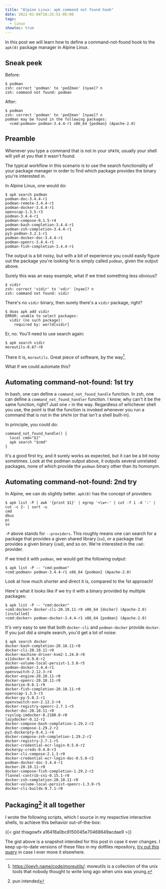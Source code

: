 ```yaml
---
title: "Alpine Linux: apk command not found hook"
date: 2022-01-04T16:25:51-05:00
tags:
  - linux
showtoc: true
---
```


In this post we will learn how to define a command-not-found hook to the `apk(8)` package manager in Alpine Linux.

## Sneak peek

Before:

```shell
$ podman
zsh: correct 'podman' to 'pod2man' [nyae]? n
zsh: command not found: podman
```

After:

```shell
$ podman
zsh: correct 'podman' to 'pod2man' [nyae]? n
podman may be found in the following packages:
  <cmd:podman> podman-3.4.4-r1 x86_64 {podman} (Apache-2.0)
```

<!--more-->

## Preamble

Whenever you type a command that is not in your `$PATH`, usually your shell
will yell at you that it wasn't found.

The typical workflow in this scenario is to use the search functionality of your package manager in order to find which package provides the binary you're interested in.

In Alpine Linux, one would do:

```shell
$ apk search podman
podman-doc-3.4.4-r1
podman-remote-3.4.4-r1
podman-docker-3.4.4-r1
openscap-1.3.5-r3
podman-3.4.4-r1
podman-compose-0.1.5-r4
podman-bash-completion-3.4.4-r1
podman-zsh-completion-3.4.4-r1
py3-podman-3.2.1-r1
podman-docker-doc-3.4.4-r1
podman-openrc-3.4.4-r1
podman-fish-completion-3.4.4-r1
```

The output is a bit noisy, but with a bit of experience you could easily figure out the package you're looking for is simply called `podman`, given the output above.

Surely this was an easy example, what if we tried something less obvious?

```shell
$ vidir
zsh: correct 'vidir' to 'vdir' [nyae]? n
zsh: command not found: vidir
```

There's no `vidir` binary, then surely there's a `vidir` package, right?

```shell
$ doas apk add vidir
ERROR: unable to select packages:
  vidir (no such package):
    required by: world[vidir]
```

Er, no. You'll need to use search again:

```shell
$ apk search vidir
moreutils-0.67-r0
```

There it is, `moreutils`. Great piece of software, by the way[^moreutils].

What if we could automate this?

## Automating command-not-found: 1st try

In bash, one can define a `command_not_found_handle` function. In zsh, one can define a `command_not_found_handler` function. I know, why can't it be the same function, right? Just one `r` in the way. Regardless of whichever shell you use, the point is that the function is invoked whenever you run a command that is not in the `$PATH` (or that isn't a shell built-in).

In principle, you could do:

```shell
command_not_found_handle() {
  local cmd="$1"
  apk search "$cmd"
}
```

It's a good first try, and it surely works as expected, but it can be a bit noisy sometimes. Look at the podman output above, it outputs several unrelated packages, none of which provide the `podman` binary other than its homonym.

## Automating command-not-found: 2nd try

In Alpine, we can do slightly better. `apk(8)` has the concept of providers:

```shell
$ apk list -P | awk '{print $1}' | egrep '<\w+:' | cut -f 1 -d ':' | cut -c 2- | sort -u
cmd
dbus
pc
so
```

`-P` above stands for `--providers`. This roughly means one can search for a package that provides a given shared library (`so`), or a package that provides a given binary (`cmd`), and so on. We're interested in the `cmd:` provider.

If we tried it with `podman`, we would get the following output:

```shell
$ apk list -P -- "cmd:podman"
<cmd:podman> podman-3.4.4-r1 x86_64 {podman} (Apache-2.0)
```

Look at how much shorter and direct it is, compared to the 1st approach!

Here's what it looks like if we try it with a binary provided by multiple packages:

```shell
$ apk list -P -- "cmd:docker"
<cmd:docker> docker-cli-20.10.11-r0 x86_64 {docker} (Apache-2.0) [installed]
<cmd:docker> podman-docker-3.4.4-r1 x86_64 {podman} (Apache-2.0)
```

It's very easy to see that both `docker-cli` and `podman-docker` provide `docker`. If you just did a simple search, you'd get a lot of noise:

```shell
$ apk search docker
docker-bash-completion-20.10.11-r0
docker-cli-20.10.11-r0
docker-machine-driver-kvm2-1.24.0-r0
x11docker-6.9.0-r2
docker-volume-local-persist-1.3.0-r5
podman-docker-3.4.4-r1
openvswitch-2.12.3-r4
docker-engine-20.10.11-r0
docker-openrc-20.10.11-r0
dockerize-0.6.1-r9
docker-fish-completion-20.10.11-r0
openscap-1.3.5-r3
docker-py-5.0.3-r1
openvswitch-ovn-2.12.3-r4
docker-registry-openrc-2.7.1-r5
docker-doc-20.10.11-r0
rsyslog-imdocker-8.2108.0-r0
lazydocker-0.12-r2
docker-compose-bash-completion-1.29.2-r2
docker-compose-1.29.2-r2
py3-dockerpty-0.4.1-r4
docker-compose-zsh-completion-1.29.2-r2
docker-registry-2.7.1-r5
docker-credential-ecr-login-0.5.0-r2
dockerpy-creds-0.4.0-r3
docker-cli-compose-2.1.1-r0
docker-credential-ecr-login-doc-0.5.0-r2
podman-docker-doc-3.4.4-r1
docker-20.10.11-r0
docker-compose-fish-completion-1.29.2-r2
flannel-contrib-cni-0.15.1-r0
docker-zsh-completion-20.10.11-r0
docker-volume-local-persist-openrc-1.3.0-r5
docker-cli-buildx-0.7.1-r0
```

## Packaging[^packaging] it all together

I wrote the following scripts, which I source in my respective interactive shells, to achieve this behavior out-of-the-box:

{{< gist thiagowfx a16418a0bc8150045e70468649acdae9 >}}

The gist above is a snapshot intended for this post in case it ever changes. I keep up-to-date versions of these files in my dotfiles repository, [try out this query](https://github.com/thiagowfx/.dotfiles/search?q=filename%3Aapk-command-not-found&type=code) in case I ever move it elsewhere.

[^moreutils]: https://joeyh.name/code/moreutils/: moreutils is a collection of the unix tools that nobody thought to write long ago when unix was young.
[^packaging]: pun intended
